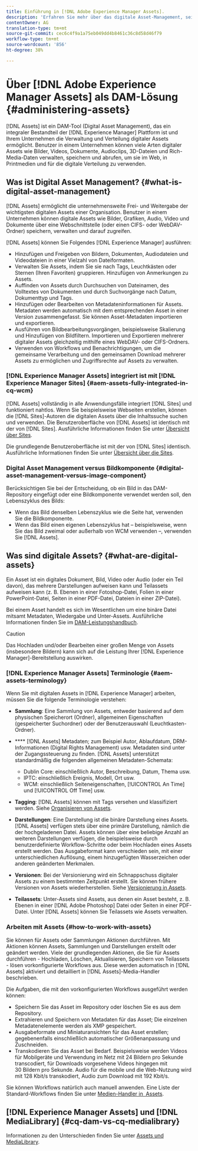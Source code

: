 ```yaml
---
title: Einführung in [!DNL Adobe Experience Manager Assets].
description: 'Erfahren Sie mehr über das digitale Asset-Management, seine Anwendungsfälle und das Angebot. [!DNL Adobe Experience Manager Asset] '
contentOwner: AG
translation-type: tm+mt
source-git-commit: cec6c4f9a1a75eb049dd4b8461c36c8d58d46f79
workflow-type: tm+mt
source-wordcount: '856'
ht-degree: 38%

---
```



# Über [!DNL Adobe Experience Manager Assets] als DAM-Lösung {#administering-assets}

[!DNL Assets] ist ein DAM-Tool (Digital Asset Management), das ein integraler Bestandteil der  [!DNL Experience Manager] Plattform ist und Ihrem Unternehmen die Verwaltung und Verteilung digitaler Assets ermöglicht. Benutzer in einem Unternehmen können viele Arten digitaler Assets wie Bilder, Videos, Dokumente, Audioclips, 3D-Dateien und Rich-Media-Daten verwalten, speichern und abrufen, um sie im Web, in Printmedien und für die digitale Verteilung zu verwenden.

## Was ist Digital Asset Management? {#what-is-digital-asset-management}

[!DNL Assets] ermöglicht die unternehmensweite Frei- und Weitergabe der wichtigsten digitalen Assets einer Organisation. Benutzer in einem Unternehmen können digitale Assets wie Bilder, Grafiken, Audio, Video und Dokumente über eine Webschnittstelle (oder einen CIFS- oder WebDAV-Ordner) speichern, verwalten und darauf zugreifen.

[!DNL Assets] können Sie Folgendes  [!DNL Experience Manager] ausführen:

* Hinzufügen und Freigeben von Bildern, Dokumenten, Audiodateien und Videodateien in einer Vielzahl von Dateiformaten.
* Verwalten Sie Assets, indem Sie sie nach Tags, Leuchtkästen oder Sternen (Ihren Favoriten) gruppieren. Hinzufügen von Anmerkungen zu Assets.
* Auffinden von Assets durch Durchsuchen von Dateinamen, des Volltextes von Dokumenten und durch Suchvorgänge nach Datum, Dokumenttyp und Tags.
* Hinzufügen oder Bearbeiten von Metadateninformationen für Assets. Metadaten werden automatisch mit dem entsprechenden Asset in einer Version zusammengefasst. Sie können Asset-Metadaten importieren und exportieren.
* Ausführen von Bildbearbeitungsvorgängen, beispielsweise Skalierung und Hinzufügen von Bildfiltern. Importieren und Exportieren mehrerer digitaler Assets gleichzeitig mithilfe eines WebDAV- oder CIFS-Ordners.
* Verwenden von Workflows und Benachrichtigungen, um die gemeinsame Verarbeitung und den gemeinsamen Download mehrerer Assets zu ermöglichen und Zugriffsrechte auf Assets zu verwalten.

### [!DNL Experience Manager Assets] integriert ist mit  [!DNL Experience Manager Sites] {#aem-assets-fully-integrated-in-cq-wcm}

[!DNL Assets] vollständig in alle Anwendungsfälle integriert  [!DNL Sites] und funktioniert nahtlos. Wenn Sie beispielsweise Webseiten erstellen, können die [!DNL Sites]-Autoren die digitalen Assets über die Inhaltssuche suchen und verwenden. Die Benutzeroberfläche von [!DNL Assets] ist identisch mit der von [!DNL Sites]. Ausführliche Informationen finden Sie unter [Übersicht über Sites](/help/sites-authoring/page-authoring.md).

Die grundlegende Benutzeroberfläche ist mit der von [!DNL Sites] identisch. Ausführliche Informationen finden Sie unter [Übersicht über die Sites](/help/sites-authoring/page-authoring.md).

### Digital Asset Management versus Bildkomponente {#digital-asset-management-versus-image-component}

Berücksichtigen Sie bei der Entscheidung, ob ein Bild in das DAM-Repository eingefügt oder eine Bildkomponente verwendet werden soll, den Lebenszyklus des Bilds:

* Wenn das Bild denselben Lebenszyklus wie die Seite hat, verwenden Sie die Bildkomponente.
* Wenn das Bild einen eigenen Lebenszyklus hat – beispielsweise, wenn Sie das Bild zweimal oder außerhalb von WCM verwenden –, verwenden Sie [!DNL Assets].

## Was sind digitale Assets? {#what-are-digital-assets}

Ein Asset ist ein digitales Dokument, Bild, Video oder Audio (oder ein Teil davon), das mehrere Darstellungen aufweisen kann und Teilassets aufweisen kann (z. B. Ebenen in einer Fotoshop-Datei, Folien in einer PowerPoint-Datei, Seiten in einer PDF-Datei, Dateien in einer ZIP-Datei).

Bei einem Asset handelt es sich im Wesentlichen um eine binäre Datei mitsamt Metadaten, Wiedergabe und Unter-Assets. Ausführliche Informationen finden Sie im [DAM-Leistungshandbuch](/help/sites-deploying/assets-performance-sizing.md).

>[!CAUTION]
>
>Das Hochladen und/oder Bearbeiten einer großen Menge von Assets (insbesondere Bildern) kann sich auf die Leistung Ihrer [!DNL Experience Manager]-Bereitstellung auswirken.

### [!DNL Experience Manager Assets] Terminologie  {#aem-assets-terminology}

Wenn Sie mit digitalen Assets in [!DNL Experience Manager] arbeiten, müssen Sie die folgende Terminologie verstehen:

* **Sammlung**: Eine Sammlung von Assets, entweder basierend auf dem physischen Speicherort (Ordner), allgemeinen Eigenschaften (gespeicherter Suchordner) oder der Benutzerauswahl (Leuchtkasten-Ordner).

* **** [!DNL Assets] Metadaten; zum Beispiel Autor, Ablaufdatum, DRM-Informationen (Digital Rights Management) usw. Metadaten sind unter der Zugangssteuerung zu finden. [!DNL Assets] unterstützt standardmäßig die folgenden allgemeinen Metadaten-Schemata:

   * Dublin Core: einschließlich Autor, Beschreibung, Datum, Thema usw.
   * IPTC: einschließlich Ereignis, Modell, Ort usw.
   * WCM: einschließlich Seiteneigenschaften, [!UICONTROL An Time] und [!UICONTROL Off Time] usw.

* **Tagging**:  [!DNL Assets] können mit Tags versehen und klassifiziert werden. Siehe [Organisieren von Assets](/help/assets/organize-assets.md).

* **Darstellungen**: Eine Darstellung ist die binäre Darstellung eines Assets. [!DNL Assets] verfügen stets über eine primäre Darstellung, nämlich die der hochgeladenen Datei. Assets können über eine beliebige Anzahl an weiteren Darstellungen verfügen, die beispielsweise durch benutzerdefinierte Workflow-Schritte oder beim Hochladen eines Assets erstellt werden. Das Ausgabeformat kann verschieden sein, mit einer unterschiedlichen Auflösung, einem hinzugefügten Wasserzeichen oder anderen geänderten Merkmalen.

* **Versionen**: Bei der Versionierung wird ein Schnappschuss digitaler Assets zu einem bestimmten Zeitpunkt erstellt. Sie können frühere Versionen von Assets wiederherstellen. Siehe [Versionierung in Assets](manage-assets.md#asset-versioning).

* **Teilassets**: Unter-Assets sind Assets, aus denen ein Asset besteht, z. B. Ebenen in einer  [!DNL Adobe Photoshop] Datei oder Seiten in einer PDF-Datei. Unter [!DNL Assets] können Sie Teilassets wie Assets verwalten.

### Arbeiten mit Assets {#how-to-work-with-assets}

Sie können für Assets oder Sammlungen Aktionen durchführen. Mit Aktionen können Assets, Sammlungen und Darstellungen erstellt oder geändert werden. Viele der grundlegenden Aktionen, die Sie für Assets durchführen - Hochladen, Löschen, Aktualisieren, Speichern von Teilassets - lösen vorkonfigurierte Workflows aus. Diese werden automatisch in [!DNL Assets] aktiviert und detailliert in [!DNL Assets]-Media-Handler beschrieben.

Die Aufgaben, die mit den vorkonfigurierten Workflows ausgeführt werden können:

* Speichern Sie das Asset im Repository oder löschen Sie es aus dem Repository.
* Extrahieren und Speichern von Metadaten für das Asset; Die einzelnen Metadatenelemente werden als XMP gespeichert.
* Ausgabeformate und Miniaturansichten für das Asset erstellen; gegebenenfalls einschließlich automatischer Größenanpassung und Zuschneiden.
* Transkodieren Sie das Asset bei Bedarf. Beispielsweise werden Videos für Mobilgeräte und Verwendung im Netz mit 24 Bildern pro Sekunde transcodiert, für Downloads vorgesehene Videos hingegen mit 30 Bildern pro Sekunde. Audio für die mobile und die Web-Nutzung wird mit 128 Kbit/s transkodiert, Audio zum Download mit 192 Kbit/s.

Sie können Workflows natürlich auch manuell anwenden. Eine Liste der Standard-Workflows finden Sie unter [Medien-Handler in  Assets](/help/assets/media-handlers.md).

## [!DNL Experience Manager Assets] und [!DNL MediaLibrary] {#cq-dam-vs-cq-medialibrary}

Informationen zu den Unterschieden finden Sie unter [Assets und MediaLibrary](/help/assets/medialibrary.md).
